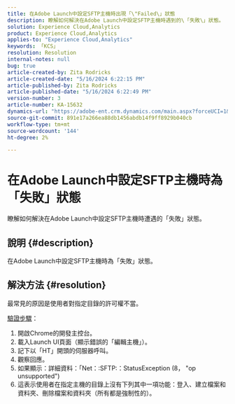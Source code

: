 ```yaml
---
title: 在Adobe Launch中設定SFTP主機時出現「\"Failed\」狀態
description: 瞭解如何解決在Adobe Launch中設定SFTP主機時遇到的\「失敗\」狀態。
solution: Experience Cloud,Analytics
product: Experience Cloud,Analytics
applies-to: "Experience Cloud,Analytics"
keywords: 「KCS」
resolution: Resolution
internal-notes: null
bug: true
article-created-by: Zita Rodricks
article-created-date: "5/16/2024 6:22:15 PM"
article-published-by: Zita Rodricks
article-published-date: "5/16/2024 6:22:49 PM"
version-number: 3
article-number: KA-15632
dynamics-url: "https://adobe-ent.crm.dynamics.com/main.aspx?forceUCI=1&pagetype=entityrecord&etn=knowledgearticle&id=25bf4537-b113-ef11-9f89-6045bd0298d4"
source-git-commit: 891e17a266ea88db1456abdb14f9ff8929b040cb
workflow-type: tm+mt
source-wordcount: '144'
ht-degree: 2%

---
```


# 在Adobe Launch中設定SFTP主機時為「失敗」狀態


瞭解如何解決在Adobe Launch中設定SFTP主機時遭遇的「失敗」狀態。

## 說明 {#description}


在Adobe Launch中設定SFTP主機時為「失敗」狀態。


## 解決方法 {#resolution}


最常見的原因是使用者對指定目錄的許可權不當。

<u>驗證步驟</u>：

1. 開啟Chrome的開發主控台。
2. 載入Launch UI頁面（顯示錯誤的「編輯主機」）。
3. 記下以「HT」開頭的伺服器呼叫。
4. 觀察回應。
5. 如果顯示：詳細資料：「Net：:SFTP:：StatusException (8， &quot;op unsupported&quot;)
6. 這表示使用者在指定主機的目錄上沒有下列其中一項功能：登入、建立檔案和資料夾、刪除檔案和資料夾（所有都是強制性的）。


